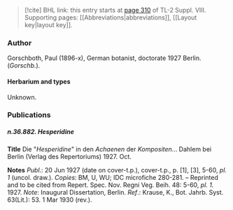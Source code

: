 > [!cite] BHL link: this entry starts at [page 310](https://www.biodiversitylibrary.org/item/103832#page/322/mode/1up) of TL-2 Suppl. VIII.
> Supporting pages: [[Abbreviations|abbreviations]], [[Layout key|layout key]].

### Author

Gorschboth, Paul (1896-x), German botanist, doctorate 1927 Berlin. (*Gorschb.*).

#### Herbarium and types

Unknown.

### Publications

##### n.36.882. Hesperidine

**Title**
Die "*Hesperidine*" in den *Achaenen* der *Kompositen*... Dahlem bei Berlin (Verlag des Repertoriums) 1927. Oct.

**Notes**
*Publ*.: 20 Jun 1927 (date on cover-t.p.), cover-t.p., p. \[1\], \[3\], 5-60, *pl. 1* (uncol. draw.).
*Copies*: BM, U, WU; IDC microfiche 280-281. – Reprinted and to be cited from Repert. Spec. Nov. Regni Veg. Beih. 48: 5-60, *pl. 1.* 1927.
*Note*: Inaugural Dissertation, Berlin.
*Ref*.: Krause, K., Bot. Jahrb. Syst. 63(Lit.): 53. 1 Mar 1930 (rev.).

